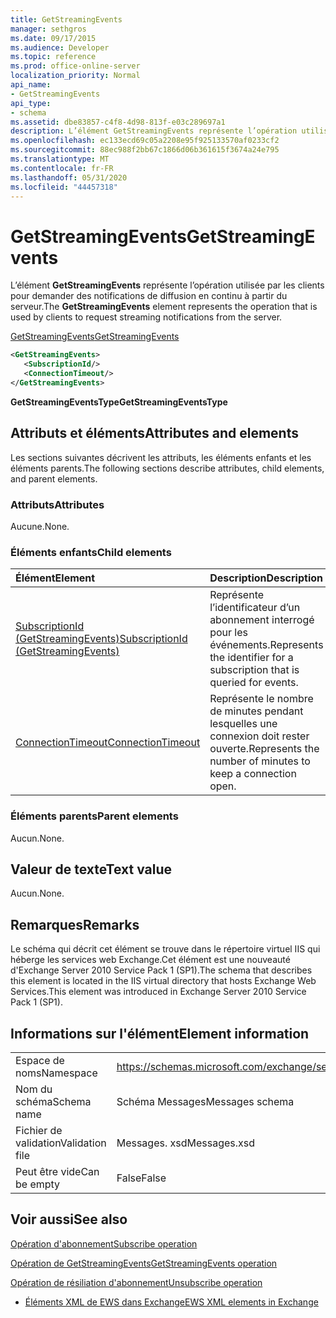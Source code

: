 ```yaml
---
title: GetStreamingEvents
manager: sethgros
ms.date: 09/17/2015
ms.audience: Developer
ms.topic: reference
ms.prod: office-online-server
localization_priority: Normal
api_name:
- GetStreamingEvents
api_type:
- schema
ms.assetid: dbe83857-c4f8-4d98-813f-e03c289697a1
description: L’élément GetStreamingEvents représente l’opération utilisée par les clients pour demander des notifications de diffusion en continu à partir du serveur.
ms.openlocfilehash: ec133ecd69c05a2208e95f925133570af0233cf2
ms.sourcegitcommit: 88ec988f2bb67c1866d06b361615f3674a24e795
ms.translationtype: MT
ms.contentlocale: fr-FR
ms.lasthandoff: 05/31/2020
ms.locfileid: "44457318"
---
```

# <a name="getstreamingevents"></a><span data-ttu-id="a0701-103">GetStreamingEvents</span><span class="sxs-lookup"><span data-stu-id="a0701-103">GetStreamingEvents</span></span>

<span data-ttu-id="a0701-104">L’élément **GetStreamingEvents** représente l’opération utilisée par les clients pour demander des notifications de diffusion en continu à partir du serveur.</span><span class="sxs-lookup"><span data-stu-id="a0701-104">The **GetStreamingEvents** element represents the operation that is used by clients to request streaming notifications from the server.</span></span> 
  
[<span data-ttu-id="a0701-105">GetStreamingEvents</span><span class="sxs-lookup"><span data-stu-id="a0701-105">GetStreamingEvents</span></span>](getstreamingevents.md)
  
```XML
<GetStreamingEvents>
   <SubscriptionId/>
   <ConnectionTimeout/>
</GetStreamingEvents>
```

 <span data-ttu-id="a0701-106">**GetStreamingEventsType**</span><span class="sxs-lookup"><span data-stu-id="a0701-106">**GetStreamingEventsType**</span></span>
## <a name="attributes-and-elements"></a><span data-ttu-id="a0701-107">Attributs et éléments</span><span class="sxs-lookup"><span data-stu-id="a0701-107">Attributes and elements</span></span>

<span data-ttu-id="a0701-108">Les sections suivantes décrivent les attributs, les éléments enfants et les éléments parents.</span><span class="sxs-lookup"><span data-stu-id="a0701-108">The following sections describe attributes, child elements, and parent elements.</span></span>
  
### <a name="attributes"></a><span data-ttu-id="a0701-109">Attributs</span><span class="sxs-lookup"><span data-stu-id="a0701-109">Attributes</span></span>

<span data-ttu-id="a0701-110">Aucune.</span><span class="sxs-lookup"><span data-stu-id="a0701-110">None.</span></span>
  
### <a name="child-elements"></a><span data-ttu-id="a0701-111">Éléments enfants</span><span class="sxs-lookup"><span data-stu-id="a0701-111">Child elements</span></span>

|<span data-ttu-id="a0701-112">**Élément**</span><span class="sxs-lookup"><span data-stu-id="a0701-112">**Element**</span></span>|<span data-ttu-id="a0701-113">**Description**</span><span class="sxs-lookup"><span data-stu-id="a0701-113">**Description**</span></span>|
|:-----|:-----|
|[<span data-ttu-id="a0701-114">SubscriptionId (GetStreamingEvents)</span><span class="sxs-lookup"><span data-stu-id="a0701-114">SubscriptionId (GetStreamingEvents)</span></span>](subscriptionid-getstreamingevents.md) <br/> |<span data-ttu-id="a0701-115">Représente l’identificateur d’un abonnement interrogé pour les événements.</span><span class="sxs-lookup"><span data-stu-id="a0701-115">Represents the identifier for a subscription that is queried for events.</span></span>  <br/> |
|[<span data-ttu-id="a0701-116">ConnectionTimeout</span><span class="sxs-lookup"><span data-stu-id="a0701-116">ConnectionTimeout</span></span>](connectiontimeout.md) <br/> |<span data-ttu-id="a0701-117">Représente le nombre de minutes pendant lesquelles une connexion doit rester ouverte.</span><span class="sxs-lookup"><span data-stu-id="a0701-117">Represents the number of minutes to keep a connection open.</span></span>  <br/> |
   
### <a name="parent-elements"></a><span data-ttu-id="a0701-118">Éléments parents</span><span class="sxs-lookup"><span data-stu-id="a0701-118">Parent elements</span></span>

<span data-ttu-id="a0701-119">Aucun.</span><span class="sxs-lookup"><span data-stu-id="a0701-119">None.</span></span>
  
## <a name="text-value"></a><span data-ttu-id="a0701-120">Valeur de texte</span><span class="sxs-lookup"><span data-stu-id="a0701-120">Text value</span></span>

<span data-ttu-id="a0701-121">Aucun.</span><span class="sxs-lookup"><span data-stu-id="a0701-121">None.</span></span>
  
## <a name="remarks"></a><span data-ttu-id="a0701-122">Remarques</span><span class="sxs-lookup"><span data-stu-id="a0701-122">Remarks</span></span>

<span data-ttu-id="a0701-123">Le schéma qui décrit cet élément se trouve dans le répertoire virtuel IIS qui héberge les services web Exchange.Cet élément est une nouveauté d'Exchange Server 2010 Service Pack 1 (SP1).</span><span class="sxs-lookup"><span data-stu-id="a0701-123">The schema that describes this element is located in the IIS virtual directory that hosts Exchange Web Services.This element was introduced in Exchange Server 2010 Service Pack 1 (SP1).</span></span>
  
## <a name="element-information"></a><span data-ttu-id="a0701-124">Informations sur l'élément</span><span class="sxs-lookup"><span data-stu-id="a0701-124">Element information</span></span>

|||
|:-----|:-----|
|<span data-ttu-id="a0701-125">Espace de noms</span><span class="sxs-lookup"><span data-stu-id="a0701-125">Namespace</span></span>  <br/> |https://schemas.microsoft.com/exchange/services/2006/messages  <br/> |
|<span data-ttu-id="a0701-126">Nom du schéma</span><span class="sxs-lookup"><span data-stu-id="a0701-126">Schema name</span></span>  <br/> |<span data-ttu-id="a0701-127">Schéma Messages</span><span class="sxs-lookup"><span data-stu-id="a0701-127">Messages schema</span></span>  <br/> |
|<span data-ttu-id="a0701-128">Fichier de validation</span><span class="sxs-lookup"><span data-stu-id="a0701-128">Validation file</span></span>  <br/> |<span data-ttu-id="a0701-129">Messages. xsd</span><span class="sxs-lookup"><span data-stu-id="a0701-129">Messages.xsd</span></span>  <br/> |
|<span data-ttu-id="a0701-130">Peut être vide</span><span class="sxs-lookup"><span data-stu-id="a0701-130">Can be empty</span></span>  <br/> |<span data-ttu-id="a0701-131">False</span><span class="sxs-lookup"><span data-stu-id="a0701-131">False</span></span>  <br/> |
   
## <a name="see-also"></a><span data-ttu-id="a0701-132">Voir aussi</span><span class="sxs-lookup"><span data-stu-id="a0701-132">See also</span></span>



[<span data-ttu-id="a0701-133">Opération d'abonnement</span><span class="sxs-lookup"><span data-stu-id="a0701-133">Subscribe operation</span></span>](subscribe-operation.md)
  
[<span data-ttu-id="a0701-134">Opération de GetStreamingEvents</span><span class="sxs-lookup"><span data-stu-id="a0701-134">GetStreamingEvents operation</span></span>](getstreamingevents-operation.md)
  
[<span data-ttu-id="a0701-135">Opération de résiliation d'abonnement</span><span class="sxs-lookup"><span data-stu-id="a0701-135">Unsubscribe operation</span></span>](unsubscribe-operation.md)


- [<span data-ttu-id="a0701-136">Éléments XML de EWS dans Exchange</span><span class="sxs-lookup"><span data-stu-id="a0701-136">EWS XML elements in Exchange</span></span>](ews-xml-elements-in-exchange.md)


